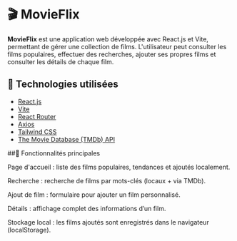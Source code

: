 # 🎬 MovieFlix

**MovieFlix** est une application web développée avec React.js et Vite, permettant de gérer une collection de films. 
L'utilisateur peut consulter les films populaires, effectuer des recherches, ajouter ses propres films et consulter les détails de chaque film.

## 🚀 Technologies utilisées

- [React.js](https://reactjs.org/)
- [Vite](https://vitejs.dev/)
- [React Router](https://reactrouter.com/)
- [Axios](https://axios-http.com/)
- [Tailwind CSS](https://tailwindcss.com/)
- [The Movie Database (TMDb) API](https://www.themoviedb.org/)


##🧭 Fonctionnalités principales

Page d'accueil : liste des films populaires, tendances et ajoutés localement.

Recherche : recherche de films par mots-clés (locaux + via TMDb).

Ajout de film : formulaire pour ajouter un film personnalisé.

Détails : affichage complet des informations d’un film.

Stockage local : les films ajoutés sont enregistrés dans le navigateur (localStorage).

